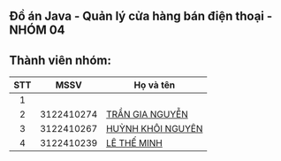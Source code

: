 ## Đồ án Java - Quản lý cửa hàng bán điện thoại - NHÓM 04

## Thành viên nhóm:

| STT |    MSSV    | Họ và tên                                                            |
| :-: | :--------: | -------------------------------------------------------------------- |
|  1  |            |                                                                      |
|  2  | 3122410274 | [TRẦN GIA NGUYỄN ](https://www.facebook.com/Remilia1704/)            |
|  3  | 3122410267 | [HUỲNH KHÔI NGUYÊN ](https://www.facebook.com/nguyen.huynhkhoi.6921) |
|  4  | 3122410239 | [LÊ THẾ MINH ](https://www.facebook.com/minh.lethe.186590)           |
